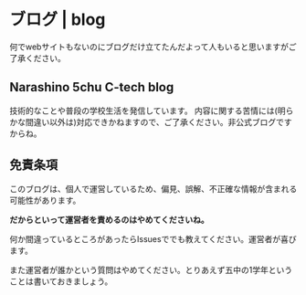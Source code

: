 # ブログ | blog

何でwebサイトもないのにブログだけ立てたんだよって人もいると思いますがご了承ください。

## Narashino 5chu C-tech blog

技術的なことや普段の学校生活を発信しています。
内容に関する苦情には(明らかな間違い以外は)対応できかねますので、ご了承ください。非公式ブログですからね。

## 免責条項

このブログは、個人で運営しているため、偏見、誤解、不正確な情報が含まれる可能性があります。

**だからといって運営者を責めるのはやめてくださいね。**

何か間違っているところがあったらIssuesででも教えてください。運営者が喜びます。

また運営者が誰かという質問はやめてください。とりあえず五中の1学年ということは書いておきましょう。
